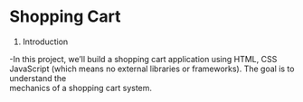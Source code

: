 # Shopping Cart

1. Introduction

 -In this project, we’ll build a shopping cart application using HTML, CSS JavaScript 
  (which means no external libraries or frameworks). The goal is to understand the  
  mechanics of a shopping cart system.
